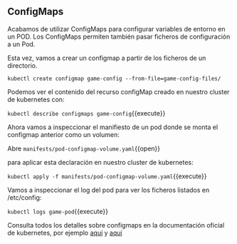 ## ConfigMaps

Acabamos de utilizar ConfigMaps para configurar variables de entorno en un POD.
Los ConfigMaps permiten también pasar ficheros de configuración a un Pod.

Esta vez, vamos a crear un configmap a partir de los ficheros de un directorio.

`kubectl create configmap game-config --from-file=game-config-files/`

Podemos ver el contenido del recurso configMap creado en nuestro cluster de kubernetes con:

`kubectl describe configmaps game-config`{{execute}}

Ahora vamos a inspeccionar el manifiesto de un pod donde se monta el configmap anterior como un volumen:

Abre `manifests/pod-configmap-volume.yaml`{{open}}

para aplicar esta declaración en nuestro cluster de kubernetes:

`kubectl apply -f manifests/pod-configmap-volume.yaml`{{execute}}

Vamos a inspeccionar el log del pod para ver los ficheros listados en /etc/config:

`kubectl logs game-pod`{{execute}}


Consulta todos los detalles sobre configmaps en la documentación oficial de kubernetes, por ejemplo [aquí](https://kubernetes.io/docs/concepts/configuration/configmap/) y [aquí](https://kubernetes.io/docs/tasks/configure-pod-container/configure-pod-configmap/.)